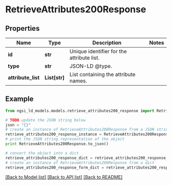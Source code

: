 # RetrieveAttributes200Response


## Properties
Name | Type | Description | Notes
------------ | ------------- | ------------- | -------------
**id** | **str** | Unique identifier for the attribute list.  | 
**type** | **str** | JSON-LD @type.  | 
**attribute_list** | **List[str]** | List containing the attribute names.  | 

## Example

```python
from ngsi_ld_models.models.retrieve_attributes200_response import RetrieveAttributes200Response

# TODO update the JSON string below
json = "{}"
# create an instance of RetrieveAttributes200Response from a JSON string
retrieve_attributes200_response_instance = RetrieveAttributes200Response.from_json(json)
# print the JSON string representation of the object
print RetrieveAttributes200Response.to_json()

# convert the object into a dict
retrieve_attributes200_response_dict = retrieve_attributes200_response_instance.to_dict()
# create an instance of RetrieveAttributes200Response from a dict
retrieve_attributes200_response_form_dict = retrieve_attributes200_response.from_dict(retrieve_attributes200_response_dict)
```
[[Back to Model list]](../README.md#documentation-for-models) [[Back to API list]](../README.md#documentation-for-api-endpoints) [[Back to README]](../README.md)


